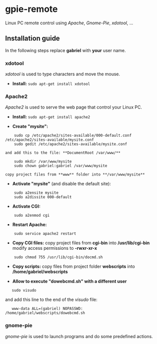 # gpie-remote
Linux PC remote control using *Apache*, *Gnome-Pie*, *xdotool*, ...


## Installation guide
In the following steps replace **gabriel** with **your** user name.

### xdotool
*xdotool* is used to type characters and move the mouse.

- **Install:** `sudo apt-get install xdotool`

### Apache2
*Apache2* is used to serve the web page that control your Linux PC.

- **Install:** `sudo apt-get install apache2`

- **Create "mysite":**
```
    sudo cp /etc/apache2/sites-available/000-default.conf /etc/apache2/sites-available/mysite.conf
    sudo gedit /etc/apache2/sites-available/mysite.conf
```
    and add this to the file: **DocumentRoot /var/www/**

```
    sudo mkdir /var/www/mysite
    sudo chown gabriel:gabriel /var/www/mysite
```
    copy project files from **www** folder into **/var/www/mysite**
    
- **Activate "mysite"** (and disable the default site):
```
    sudo a2ensite mysite
    sudo a2dissite 000-default
```

- **Activate CGI:**
```
    sudo a2enmod cgi
```

- **Restart Apache:**
```
    sudo service apache2 restart
```

- **Copy CGI files:**
   copy project files from **cgi-bin** into **/usr/lib/cgi-bin**
   modify access permissions to **-rwxr-xr-x**
```
    sudo chmod 755 /usr/lib/cgi-bin/docmd.sh
```

- **Copy scripts:**
   copy files from project folder **webscripts** into **/home/gabriel/webscripts**

- **Allow to execute "dowebcmd.sh" with a different user**
```
   sudo visudo
```

   and add this line to the end of the *visudo* file:
```
   www-data ALL=(gabriel) NOPASSWD: /home/gabriel/webscripts/dowebcmd.sh
```
   
### gnome-pie
*gnome-pie* is used to launch programs and do some predefined actions.



